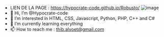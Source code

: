 - LIEN DE LA PAGE : https://hypocrate-code.github.io/Robusto/
![image](https://user-images.githubusercontent.com/112576942/210075440-47c4ac86-5c6f-4551-8e78-180fc868feb1.png)
- 👋 Hi, I’m @Hypocrate-code
- 👀 I’m interested in HTML, CSS, Javascript, Python, PHP, C++ and C#
- 🌱 I’m currently learning everything
- 📫 How to reach me : thib.alvoet@gmail.com
